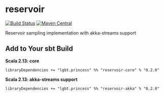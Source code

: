 # reservoir

[![Build Status](https://travis-ci.org/NthPortal/reservoir.svg?branch=master)](https://travis-ci.org/NthPortal/reservoir)
[![Maven Central](https://maven-badges.herokuapp.com/maven-central/lgbt.princess/reservoir-core_2.13/badge.svg)](https://maven-badges.herokuapp.com/maven-central/lgbt.princess/reservoir-core_2.13)

Reservoir sampling implementation with akka-streams support

## Add to Your sbt Build

**Scala 2.13: core**

```sbtshell
libraryDependencies += "lgbt.princess" %% "reservoir-core" % "0.2.0"
```

**Scala 2.13: akka-streams support**

```sbtshell
libraryDependencies += "lgbt.princess" %% "reservoir-akka" % "0.2.0"
```
